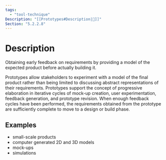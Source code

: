 ```yaml
---
tags:
  - "tool-technique"
Description: "[[Prototypes#Description|📝]]"
Section: "5.2.2.8"
---
```

# Description
Obtaining early feedback on requirements by providing a model of the expected product before actually building it.

Prototypes allow stakeholders to experiment with a model of the final product rather than being limited to discussing abstract representations of their requirements. Prototypes support the concept of progressive elaboration in iterative cycles of mock-up creation, user experimentation, feedback generation, and prototype revision. When enough feedback cycles have been performed, the requirements obtained from the prototype are sufficiently complete to move to a design or build phase.
## Examples
- small-scale products
- computer generated 2D and 3D models
- mock-ups
- simulations
